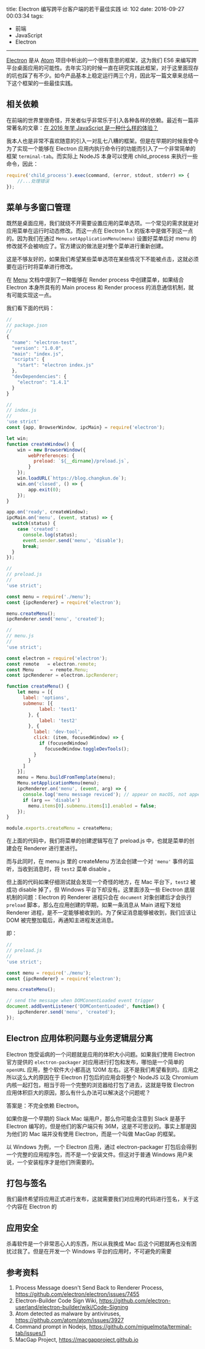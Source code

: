 title: Electron 编写跨平台客户端的若干最佳实践
id: 102
date: 2016-09-27 00:03:34
tags:
  - 前端
  - JavaScript
  - Electron
---

[Electron](http://electron.atom.io) 是从 [Atom](https://atom.io) 项目中析出的一个很有意思的框架，这为我们 ES6 来编写跨平台桌面应用的可能性。去年实习的时候一直在研究实践此框架，对于这里面现存的坑也踩了有不少。如今产品基本上稳定运行两三个月，因此写一篇文章来总结一下这个框架的一些最佳实践。

## 相关依赖

在前端的世界里很奇怪，开发者似乎非常乐于引入各种各样的依赖。最近有一篇非常著名的文章：[在 2016 年学 JavaScript 是一种什么样的体验？][js-2016]

我本人也是非常不喜欢随意的引入一对乱七八糟的框架。但是在早期的时候我曾今为了实现一个能够在 Electron 应用内执行命令行的功能而引入了一个非常简单的框架 `terminal-tab`。而实际上 NodeJS 本身可以使用 child_process 来执行一些命令，因此：

```js
require('child_process').exec(command, (error, stdout, stderr) => {
	//...处理错误
});
```

## 菜单与多窗口管理

既然是桌面应用，我们就绕不开需要设置应用的菜单选项。一个常见的需求就是对应用菜单在运行时动态修改。而这一点在 Electron 1.x 的版本中是做不到这一点的。因为我们在通过 `Menu.setApplicationMenu(menu)` 设置好菜单后对 menu 的修改就不会被响应了。官方建议的做法是对整个菜单进行重新创建。

这是不够友好的，如果我们希望某些菜单选项在某些情况下不能被点击，这就必须要在运行时将菜单进行修改。

在 [Menu](http://electron.atom.io/docs/api/menu/) 文档中提到了一种能够在 Render process 中创建菜单，如果结合 Electron 本身所具有的 Main process 和 Render process 的消息通信机制，就有可能实现这一点。

我们看下面的代码：

```js
//
// package.json
//
{
  "name": "electron-test",
  "version": "1.0.0",
  "main": "index.js",
  "scripts": {
    "start": "electron index.js"
  },
  "devDependencies": {
    "electron": "1.4.1"
  }
}

//
// index.js
//
'use strict'
const {app, BrowserWindow, ipcMain} = require('electron');

let win;
function createWindow() {
    win = new BrowserWindow({
        webPreferences: {
          preload: `${__dirname}/preload.js`,
        }
    });
    win.loadURL(`https://blog.changkun.de`);
    win.on('closed', () => {
        app.exit(0);
    });
}

app.on('ready', createWindow);
ipcMain.on('menu', (event, status) => {
  switch(status) {
    case 'created':
      console.log(status);
      event.sender.send('menu', 'disable');
      break;
  }
});

//
// preload.js
//
'use strict';

const menu = require('./menu');
const {ipcRenderer} = require('electron');

menu.createMenu();
ipcRenderer.send('menu', 'created');

//
// menu.js
//
'use strict';

const electron = require('electron');
const remote   = electron.remote;
const Menu      = remote.Menu;
const ipcRenderer = electron.ipcRenderer;

function createMenu() {
    let menu = [{
      label: 'options',
      submenu: [{
            label: 'test1'
        }, {
            label: 'test2'
        }, {
          label: 'dev-tool',
          click: (item, focusedWindow) => {
            if (focusedWindow)
              focusedWindow.toggleDevTools();
          }
        }
      ]
    }];
    menu = Menu.buildFromTemplate(menu);
    Menu.setApplicationMenu(menu);
    ipcRenderer.on('menu', (event, arg) => {
      console.log('menu message reviced'); // appear on macOS, not appear on Windows.
      if (arg == 'disable')
        menu.items[0].submenu.items[1].enabled = false;
    });
}

module.exports.createMenu = createMenu;
```

在上面的代码中，我们将菜单的创建逻辑写在了 preload.js 中，也就是菜单的创建会在 Renderer 进行里进行。

而与此同时，在 menu.js 里的 createMenu 方法会创建一个对 `'menu'` 事件的监听，当收到消息时，将 `test2` 菜单 disable 。



但上面的代码如果仔细测试就会发现一个奇怪的地方，在 Mac 平台下，`test2` 被成功 disable 掉了，但 Windows 平台下却没有。这里面涉及一些 Electron 底层机制的问题：Electron 的 Renderer 进程只会在 `document` 对象创建后才会执行 `preload` 脚本，那么在应用创建的早期，如果一条消息从 Main 进程下发给 Renderer 进程，是不一定能够被收到的。为了保证消息能够被收到，我们应该让 DOM 被完整加载后，再通知主进程发送消息。

即：

```js
//
// preload.js
//
'use strict';

const menu = require('./menu');
const {ipcRenderer} = require('electron');

menu.createMenu();

// send the message when DOMConentLoaded event trigger
document.addEventListener('DOMContentLoaded', function() {
    ipcRenderer.send('menu', 'created');
});
```

## Electron 应用体积问题与业务逻辑层分离

Electron 饱受诟病的一个问题就是应用的体积大小问题。如果我们使用 Electron 官方提供的 `electron-packager` 对应用进行打包和发布，哪怕是一个简单的 `openURL` 应用，整个软件大小都高达 120M 左右。这不是我们希望看到的。应用之所以这么大的原因在于 Electron 打包后的应用会将整个 NodeJS 以及 Chromium 内核一起打包，相当于将一个完整的浏览器给打包了进去，这就是导致 Electron 应用体积巨大的原因，那么有什么办法可以解决这个问题呢？

答案是：不完全依赖 Electron。

如果你是一个早期的 Slack Mac 端用户，那么你可能会注意到 Slack 是基于 Electron 编写的，但是他们的客户端只有 36M，这是不可思议的。事实上那是因为他们的 Mac 端并没有使用 Electron，而是一个叫做 MacGap 的框架。

以 Windows 为例，一个 Electron 应用，通过 electron-packager 打包后会得到一个完整的应用程序包，而不是一个安装文件。但这对于普通 Windows 用户来说，一个安装程序才是他们所需要的。



## 打包与签名

我们最终希望将应用正式进行发布，这就需要我们对应用的代码进行签名，关于这个内容在 Electron 的


## 应用安全

杀毒软件是一个非常恶心人的东西，所以从我换成 Mac 后这个问题就再也没有困扰过我了。但是在开发一个 Windows 平台的应用时，不可避免的需要

## 参考资料

1. Process Message doesn't Send Back to Renderer Process, https://github.com/electron/electron/issues/7455
2. Electron-Builder Code Sign Wiki, https://github.com/electron-userland/electron-builder/wiki/Code-Signing
3. Atom detected as malware by antiviruses, https://github.com/atom/atom/issues/3927
4. Command prompt in Nodejs, https://github.com/miguelmota/terminal-tab/issues/1
5. MacGap Project, https://macgapproject.github.io


[atom-editor]: https://atom.io
[electron-framework]: http://electron.atom.io
[Changkun's Blog Clients]: https://github.com/changkun/changkun-blog-clients
[js-2016]: https://zhuanlan.zhihu.com/p/22782487

